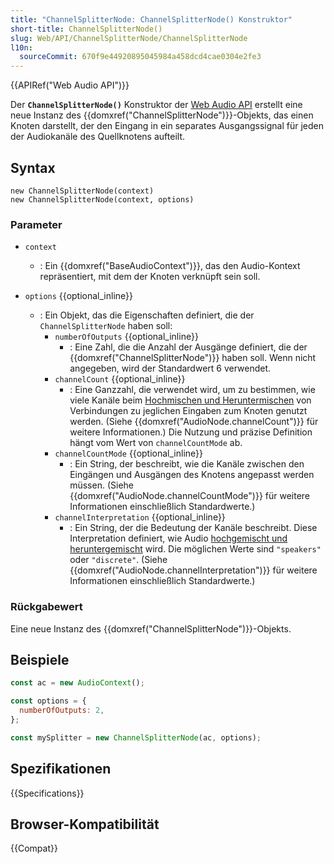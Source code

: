 ```yaml
---
title: "ChannelSplitterNode: ChannelSplitterNode() Konstruktor"
short-title: ChannelSplitterNode()
slug: Web/API/ChannelSplitterNode/ChannelSplitterNode
l10n:
  sourceCommit: 670f9e44920895045984a458dcd4cae0304e2fe3
---
```


{{APIRef("Web Audio API")}}

Der **`ChannelSplitterNode()`** Konstruktor der [Web Audio API](/de/docs/Web/API/Web_Audio_API) erstellt eine neue Instanz des {{domxref("ChannelSplitterNode")}}-Objekts, das einen Knoten darstellt, der den Eingang in ein separates Ausgangssignal für jeden der Audiokanäle des Quellknotens aufteilt.

## Syntax

```js-nolint
new ChannelSplitterNode(context)
new ChannelSplitterNode(context, options)
```

### Parameter

- `context`
  - : Ein {{domxref("BaseAudioContext")}}, das den Audio-Kontext repräsentiert, mit dem der Knoten verknüpft sein soll.
- `options` {{optional_inline}}

  - : Ein Objekt, das die Eigenschaften definiert, die der `ChannelSplitterNode` haben soll:
    - `numberOfOutputs` {{optional_inline}}
      - : Eine Zahl, die die Anzahl der Ausgänge definiert, die der {{domxref("ChannelSplitterNode")}} haben soll. Wenn nicht angegeben, wird der Standardwert 6 verwendet.
    - `channelCount` {{optional_inline}}
      - : Eine Ganzzahl, die verwendet wird, um zu bestimmen, wie viele Kanäle beim [Hochmischen und Heruntermischen](/de/docs/Web/API/Web_Audio_API/Basic_concepts_behind_Web_Audio_API#up-mixing_and_down-mixing) von Verbindungen zu jeglichen Eingaben zum Knoten genutzt werden.
        (Siehe {{domxref("AudioNode.channelCount")}} für weitere Informationen.)
        Die Nutzung und präzise Definition hängt vom Wert von `channelCountMode` ab.
    - `channelCountMode` {{optional_inline}}
      - : Ein String, der beschreibt, wie die Kanäle zwischen den Eingängen und Ausgängen des Knotens angepasst werden müssen.
        (Siehe {{domxref("AudioNode.channelCountMode")}} für weitere Informationen einschließlich Standardwerte.)
    - `channelInterpretation` {{optional_inline}}
      - : Ein String, der die Bedeutung der Kanäle beschreibt.
        Diese Interpretation definiert, wie Audio [hochgemischt und heruntergemischt](/de/docs/Web/API/Web_Audio_API/Basic_concepts_behind_Web_Audio_API#up-mixing_and_down-mixing) wird.
        Die möglichen Werte sind `"speakers"` oder `"discrete"`.
        (Siehe {{domxref("AudioNode.channelInterpretation")}} für weitere Informationen einschließlich Standardwerte.)

### Rückgabewert

Eine neue Instanz des {{domxref("ChannelSplitterNode")}}-Objekts.

## Beispiele

```js
const ac = new AudioContext();

const options = {
  numberOfOutputs: 2,
};

const mySplitter = new ChannelSplitterNode(ac, options);
```

## Spezifikationen

{{Specifications}}

## Browser-Kompatibilität

{{Compat}}
